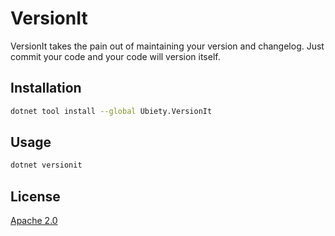 # VersionIt

VersionIt takes the pain out of maintaining your version and changelog. Just commit your code and your code will version itself.

## Installation

```bash
dotnet tool install --global Ubiety.VersionIt
```

## Usage

```bash
dotnet versionit
```

## License

[Apache 2.0](https://choosealicense.com/licenses/apache-2.0/)
